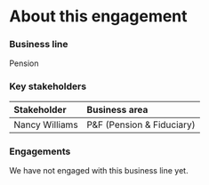 # About this engagement

### Business line

Pension

### Key stakeholders

|Stakeholder|Business area|
|:--|:--|
|Nancy Williams|P&F (Pension & Fiduciary)|

### Engagements

We have not engaged with this business line yet.

